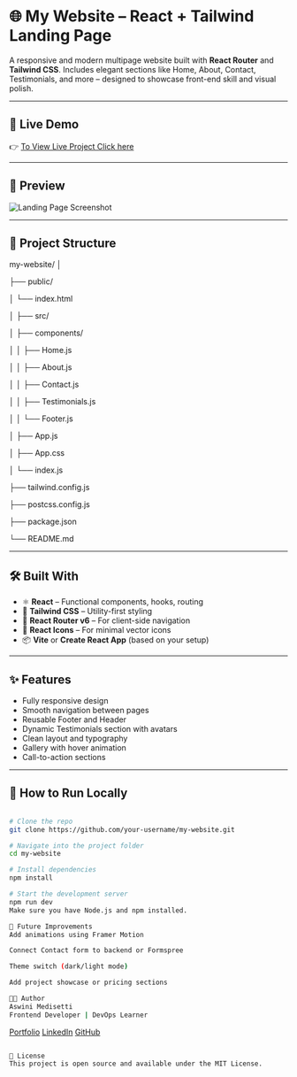 # 🌐 My Website – React + Tailwind Landing Page

A responsive and modern multipage website built with **React Router** and **Tailwind CSS**. Includes elegant sections like Home, About, Contact, Testimonials, and more – designed to showcase front-end skill and visual polish.

---

## 🚀 Live Demo

👉 [ To View Live Project Click here](https://mywebsite-react-typescript-tailwindcs.netlify.app/)  


---

## 📸 Preview

![Landing Page Screenshot](src/assets/Screenshot%202025-07-08%20at%201.25.50 AM.png)

---

## 📁 Project Structure

my-website/
│

├── public/

│ └── index.html

│
├── src/

│ ├── components/

│ │ ├── Home.js

│ │ ├── About.js

│ │ ├── Contact.js

│ │ ├── Testimonials.js

│ │ └── Footer.js

│ ├── App.js

│ ├── App.css

│ └── index.js

├── tailwind.config.js

├── postcss.config.js

├── package.json

└── README.md

---

## 🛠️ Built With

- ⚛️ **React** – Functional components, hooks, routing
- 🎨 **Tailwind CSS** – Utility-first styling
- 🧭 **React Router v6** – For client-side navigation
- 💅 **React Icons** – For minimal vector icons
- 📦 **Vite** or **Create React App** (based on your setup)

---

## ✨ Features

- Fully responsive design
- Smooth navigation between pages
- Reusable Footer and Header
- Dynamic Testimonials section with avatars
- Clean layout and typography
- Gallery with hover animation
- Call-to-action sections

---

## 🧪 How to Run Locally
```bash

# Clone the repo
git clone https://github.com/your-username/my-website.git

# Navigate into the project folder
cd my-website

# Install dependencies
npm install

# Start the development server
npm run dev
Make sure you have Node.js and npm installed.

🧼 Future Improvements
Add animations using Framer Motion

Connect Contact form to backend or Formspree

Theme switch (dark/light mode)

Add project showcase or pricing sections

🧑‍💻 Author
Aswini Medisetti
Frontend Developer | DevOps Learner
```
[Portfolio](https://drive.google.com/file/d/171q5jZHKGEnGtuxk4B6fRFzBooHmGoIY/view?usp=sharing)  [LinkedIn](https://www.linkedin.com/in/aswini-sandil-medisetti-528a4ab8/)  [GitHub](https://github.com/Aswinisandil)

```

📜 License
This project is open source and available under the MIT License.



